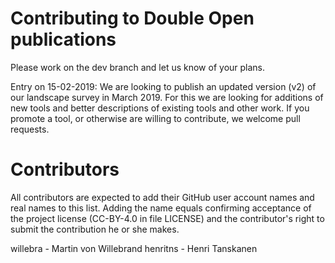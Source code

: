 # Contributing to Double Open publications

Please work on the dev branch and let us know of your plans.

Entry on 15-02-2019: We are looking to publish an updated version (v2) of our landscape survey in March 2019. For this we are looking for additions of new tools and better descriptions of existing tools and other work. If you promote a tool, or otherwise are willing to contribute, we welcome pull requests. 

# Contributors
All contributors are expected to add their GitHub user account names and real names to this list. Adding the name equals confirming acceptance of the project license (CC-BY-4.0 in file LICENSE) and the contributor's right to submit the contribution he or she makes.

willebra - Martin von Willebrand
henritns - Henri Tanskanen
